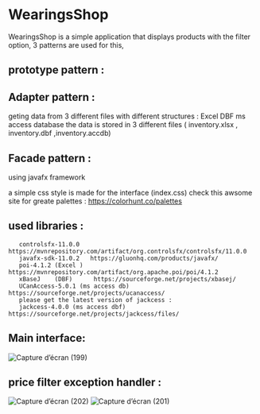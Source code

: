# WearingsShop
WearingsShop is a simple application that displays products with the filter option, 3 patterns are used for this,
## prototype pattern :
## Adapter pattern :
  geting data from 3 different files with different structures :
      Excel 
      DBF
      ms access database
     the data is stored in 3 different files ( inventory.xlsx , inventory.dbf ,inventory.accdb)
## Facade pattern : 
   using javafx framework 
   
   a simple css style is made for the interface (index.css) 
    check this awsome site for greate palettes : https://colorhunt.co/palettes
   
  ## used libraries :
       controlsfx-11.0.0   https://mvnrepository.com/artifact/org.controlsfx/controlsfx/11.0.0
       javafx-sdk-11.0.2   https://gluonhq.com/products/javafx/ 
       poi-4.1.2 (Excel )   https://mvnrepository.com/artifact/org.apache.poi/poi/4.1.2
       xBaseJ    (DBF)      https://sourceforge.net/projects/xbasej/
       UCanAccess-5.0.1 (ms access db)  https://sourceforge.net/projects/ucanaccess/
       please get the latest version of jackcess : 
       jackcess-4.0.0 (ms access dbf)   https://sourceforge.net/projects/jackcess/files/
       
## Main interface:

![Capture d’écran (199)](https://user-images.githubusercontent.com/52804863/115111658-3c82db00-9f79-11eb-98d1-80b67da6c7f7.png)

## price filter exception handler :

![Capture d’écran (202)](https://user-images.githubusercontent.com/52804863/115111726-91265600-9f79-11eb-8187-efb64766feea.png)
![Capture d’écran (201)](https://user-images.githubusercontent.com/52804863/115111613-00e81100-9f79-11eb-884b-c07664046933.png)

      
